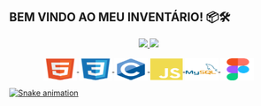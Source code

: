 ## BEM VINDO AO MEU INVENTÁRIO! 📦🛠

<div align="center">
  <a href="https://www.linkedin.com/in/germanovinicius/">
  <img height="180em" src="https://github-readme-stats.vercel.app/api?username=Germano01&show_icons=true&theme=dark&include_all_commits=true&count_private=true"/>
  <img height="180em" src="https://github-readme-stats.vercel.app/api/top-langs/?username=Germano01&layout=compact&theme=dark"/>
</div>
  
<div align="center" style="display: inline_block"><br>
  <img align="center" alt="HTML" height="40" width="60" src="https://raw.githubusercontent.com/devicons/devicon/master/icons/html5/html5-original.svg">
  <img align="center" alt="CSS" height="40" width="60" src="https://raw.githubusercontent.com/devicons/devicon/master/icons/css3/css3-original.svg">
  <img align="center" alt="C" height="40" width="60" src="https://github.com/devicons/devicon/blob/master/icons/c/c-original.svg">
  <img align="center" alt="JS" height="40" width="60" src="https://raw.githubusercontent.com/devicons/devicon/master/icons/javascript/javascript-plain.svg">
  <img align="center" alt="MySQL" height="40" width="60" src="https://raw.githubusercontent.com/devicons/devicon/master/icons/mysql/mysql-original-wordmark.svg">
  <img align="center" alt="Figma" height="40" width="60" src="https://raw.githubusercontent.com/devicons/devicon/master/icons/figma/figma-original.svg">
 </div>
  

  ![Snake animation](https://github.com/Germano01/Germano01/blob/output/github-contribution-grid-snake.svg)
